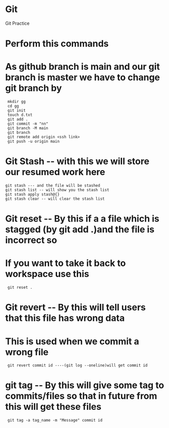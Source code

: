 # Git
Git Practice
# Perform this commands 

# As github branch is main and our git branch is master we have to change git branch by 
     mkdir gg
     cd gg
     git init
     touch d.txt
     git add .
     git commit -m "nn"
     git branch -M main
     git branch
     git remote add origin <ssh link>
     git push -u origin main


  # Git Stash -- with this we will store our resumed work here
    git stash --- and the file will be stashed 
    git stash list -- will show you the stash list
    git stash apply stash@{}
    git stash clear -- will clear the stash list
  
  # Git reset -- By this if a a file which is stagged (by git add .)and the file is incorrect so 
  # If you want to take it back to workspace use this 
     git reset .
  
  # Git revert -- By this will tell users that this file has wrong data
  # This is used when we commit a wrong file
     git revert commit id ----(git log --oneline)will get commit id
  
  # git tag -- By this will give some tag to commits/files so that in future from this will get these files
     git tag -a tag_name -m "Message" commit id
  
  
